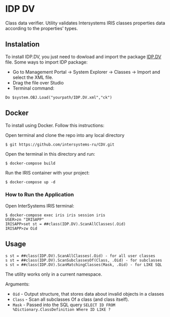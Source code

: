 # IDP DV
Class data verifier. Utility validates Intersystems IRIS classes properties data according to the properties' types.

## Instalation

To install IDP.DV, you just need to dowload and import the package [IDP.DV](https://github.com/intersystems-ru/CDV/releases) file.
Some ways to import IDP package:
- Go to Management Portal -> System Explorer -> Classes -> Import and select the XML file.
- Drag the file over Studio
- Terminal command:

```
Do $system.OBJ.Load("yourpath/IDP.DV.xml","ck")
```

## Docker

To install using Docker. Follow this instructions:

Open terminal and clone the repo into any local directory

```
$ git https://github.com/intersystems-ru/CDV.git
```

Open the terminal in this directory and run:

```
$ docker-compose build
```

Run the IRIS container with your project:
```
$ docker-compose up -d
```

### How to Run the Application
Open InterSystems IRIS terminal:

```
$ docker-compose exec iris iris session iris
USER>zn "IRISAPP"
IRISAPP>set st = ##class(IDP.DV).ScanAllClasses(.Oid)
IRISAPP>zw Oid
```

## Usage 

    s st = ##class(IDP.DV).ScanAllClasses(.Oid) - for all user classes
    s st = ##class(IDP.DV).ScanSubclassesOf(Class, .Oid) - for subclasses
    s st = ##class(IDP.DV).ScanMatchingClasses(Mask, .Oid) - for LIKE SQL
    
The utility works only in a current namespace.

Arguments:

- `Oid` - Output structure, that stores data about invalid objects in a classes
- `Class` - Scan all subclasses Of a class (and class itself).
- `Mask` - Passed into the SQL query `SELECT ID FROM %Dictionary.ClassDefinition Where ID LIKE ?`


    
